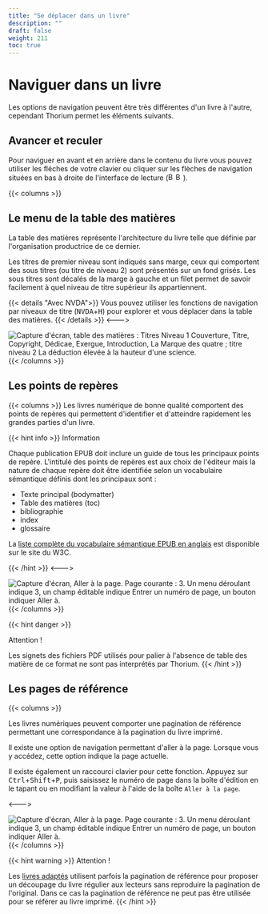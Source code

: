 ```yaml
---
title: "Se déplacer dans un livre"
description: ""
draft: false
weight: 211
toc: true
---
```


# Naviguer dans un livre
Les options de navigation peuvent être très différentes d'un livre à l'autre, cependant Thorium permet les éléments suivants.

## Avancer et reculer 

Pour naviguer en avant et en arrière dans le contenu du livre vous pouvez utiliser les fléches de votre clavier ou cliquer sur les flèches de navigation situées en bas à droite de l'interface de lecture (<span class="InlineIcons"><img src="/thorium-reader-doc/images/icons/baseline-arrow_left_ios-24px.svg" alt="Bouton Contenu précédent" width="15px"><img src="/thorium-reader-doc/images/icons/baseline-arrow_forward_ios-24px.svg" alt="Bouton Contenu suivant" width="15px"></span>).

{{< columns >}}
## Le menu de la table des matières

La table des matières représente l'architecture du livre telle que définie par l'organisation productrice de ce dernier. 

Les titres de premier niveau sont indiqués sans marge, ceux qui comportent des sous titres (ou titre de niveau 2) sont présentés sur un fond grisés. Les sous titres sont décalés de la marge à gauche et un filet permet de savoir facilement à quel niveau de titre supérieur ils appartiennent.

{{< details "Avec NVDA">}}
Vous pouvez utiliser les fonctions de navigation par niveaux de titre (<kbd>NVDA</kbd>+<kbd>H</kbd>) pour explorer et vous déplacer dans la table des matières.
{{< /details >}}
<--->

<img src="/thorium-reader-doc/images/local-fr/thorium-TDM-light.png" alt="Capture d'écran, table des matières : Titres Niveau 1 Couverture, Titre, Copyright, Dédicae, Exergue, Introduction, La Marque des quatre ; titre niveau 2 La déduction élevée à la hauteur d'une science."/>
{{< /columns >}}




## Les points de repères
{{< columns >}}
Les livres numérique de bonne qualité comportent des points de repères qui permettent d'identifier et d'atteindre rapidement les grandes parties d'un livre.

{{< hint info >}}
Information 

Chaque publication EPUB doit inclure un guide de tous les principaux points de repère. L'intitulé des points de repères est aux choix de l'éditeur mais la nature de chaque repère doit être identifiée selon un vocabulaire sémantique définis dont les principaux sont :

* Texte principal (bodymatter)
* Table des matières (toc)
* bibliographie 
* index
* glossaire

La [liste complète du vocabulaire sémantique EPUB en anglais](https://www.w3.org/TR/epub-ssv/) est disponible sur le site du W3C.

{{< /hint >}}
<--->

<img src="/thorium-reader-doc/images/local-fr/thorium-reperes.png" alt="Capture d'écran, Aller à la page. Page courante : 3. Un menu déroulant indique 3, un champ éditable indique Entrer un numéro de page, un bouton indiquer Aller à."/>
{{< /columns >}}



{{< hint danger >}}

Attention ! 

Les signets des fichiers PDF utilisés pour palier à l'absence de table des matière de ce format ne sont pas interprétés par Thorium.
{{< /hint >}}

<!-- Ne fonctionne pas
## Déplacement entre les chapitres sans utiliser la Table des matières

Utilisez `Ctrl + fléche droite`
-->


## Les pages de référence

{{< columns >}}

Les livres numériques peuvent comporter une pagination de référence permettant une correspondance à la pagination du livre imprimé. 

Il existe une option de navigation permettant d'aller à la page. Lorsque vous y accédez, cette option indique la page actuelle. 

Il existe également un raccourci clavier pour cette fonction. Appuyez sur <kbd>Ctrl</kbd>+<kbd>Shift</kbd>+<kbd>P</kbd>, puis saisissez le numéro de page dans la boîte d'édition en le tapant ou en modifiant la valeur à l'aide de la boîte `Aller à la page`.

<--->

<img src="/thorium-reader-doc/images/local-fr/thorium-gotopage.png" alt="Capture d'écran, Aller à la page. Page courante : 3. Un menu déroulant indique 3, un champ éditable indique Entrer un numéro de page, un bouton indiquer Aller à."/>
{{< /columns >}}

{{< hint warning >}}
Attention ! 

Les <a href="/thorium-reader-doc/fr/400_ressources/420_glossary#AdaptedBooks">livres adaptés</a> utilisent parfois la pagination de référence pour proposer un découpage du livre régulier aux lecteurs sans reproduire la pagination de l'original. Dans ce cas la pagination de référence ne peut pas être utilisée pour se référer au livre imprimé.
{{< /hint >}}
